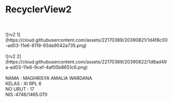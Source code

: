 # RecyclerView2
<br>
<br>
![rv2 1](https://cloud.githubusercontent.com/assets/22170389/20390821/1d4f8c00-ad03-11e6-8119-93da9042a735.png)
<br>
<br>
![rv2 2](https://cloud.githubusercontent.com/assets/22170389/20390822/1d8ad49a-ad03-11e6-9cef-4af05b8651c6.png)
<br>
<br>
NAMA : MAGHRISYA AMALIA WARDANA
<br>
KELAS : XI RPL 6
<br>
NO URUT : 17
<br>
NIS :4746/1465.070
